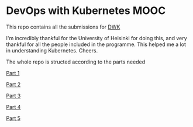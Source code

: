 # DevOps with Kubernetes MOOC

This repo contains all the submissions for [DWK](https://devopswithkubernetes.com/part-3/3-gke-features)

I'm incredibly thankful for the University of Helsinki for doing this, and very thankful for all the people included in the programme. This helped me a lot in understanding Kubernetes. Cheers.

The whole repo is structed according to the parts needed

[Part 1](https://github.com/sathirak/devops-with-kubernetes/tree/master/part-1)

[Part 2](https://github.com/sathirak/devops-with-kubernetes/tree/master/part-2)

[Part 3](https://github.com/sathirak/devops-with-kubernetes/tree/master/part-3)

[Part 4](https://github.com/sathirak/devops-with-kubernetes/tree/master/part-4)

[Part 5](https://github.com/sathirak/devops-with-kubernetes/tree/master/part-5)
